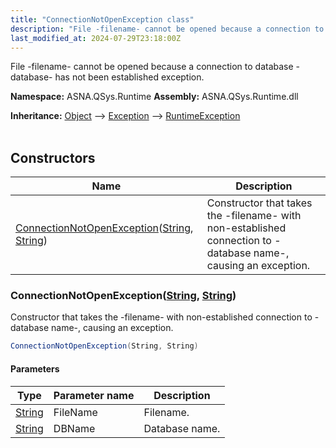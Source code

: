 ```yaml
---
title: "ConnectionNotOpenException class"
description: "File -filename- cannot be opened because a connection to database -database- has not been established exception. "
last_modified_at: 2024-07-29T23:18:00Z
---
```


File -filename- cannot be opened because a connection to database -database- has not been established exception.

**Namespace:** ASNA.QSys.Runtime
**Assembly:** ASNA.QSys.Runtime.dll

**Inheritance:** [Object](https://docs.microsoft.com/en-us/dotnet/api/system.object) --> [Exception](https://docs.microsoft.com/en-us/dotnet/api/system.exception) --> [RuntimeException](/reference/runtime/qsys-runtime/runtime-exception.html)
<br>
<br>

## Constructors

| Name | Description |
| --- | --- |
| [ConnectionNotOpenException](#connectionnotopenexceptionstring-string)([String](https://docs.microsoft.com/en-us/dotnet/api/system.string), [String](https://docs.microsoft.com/en-us/dotnet/api/system.string)) | Constructor that takes the -filename- with non-established connection to -database name-, causing an exception.

### ConnectionNotOpenException([String](https://docs.microsoft.com/en-us/dotnet/api/system.string), [String](https://docs.microsoft.com/en-us/dotnet/api/system.string))

Constructor that takes the -filename- with non-established connection to -database name-, causing an exception.

```cs
ConnectionNotOpenException(String, String)
```

#### Parameters

| Type | Parameter name | Description
| --- | --- | ---
| [String](https://docs.microsoft.com/en-us/dotnet/api/system.string) | FileName | Filename.
| [String](https://docs.microsoft.com/en-us/dotnet/api/system.string) | DBName | Database name.

